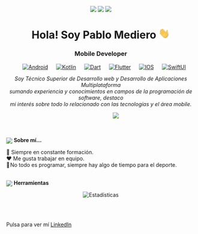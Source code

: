 <p align="center">
<img src="https://img.shields.io/badge/Edad-22-red" />
  <img src="https://img.shields.io/badge/Focus-Mobile%20Developer-brightgreen" />
  <img src="https://img.shields.io/badge/Lives-Spain-success" />
</p>

<h1 align="center">Hola! Soy Pablo Mediero  <img src="https://raw.githubusercontent.com/ABSphreak/ABSphreak/master/gifs/Hi.gif" width="30px"></h1>
<h3 align="center">Mobile Developer</h3>

<p align="center">
   &emsp;
   <a href="#"><img alt="Android" src="https://img.shields.io/badge/Android-3DDC84?style=for-the-badge&logo=android&logoColor=white"></a>
  &emsp;
    <a href="#"><img alt="Kotlin" src="https://img.shields.io/badge/kotlin-%237F52FF.svg?style=for-the-badge&logo=kotlin&logoColor=white"></a>
  &emsp;
   <a href="#"><img alt="Dart" src="https://img.shields.io/badge/dart-%230175C2.svg?style=for-the-badge&logo=dart&logoColor=white"></a>
  &emsp;
   <a href="#"><img alt="Flutter" src="https://img.shields.io/badge/Flutter-%2302569B.svg?style=for-the-badge&logo=Flutter&logoColor=white"></a>
  &emsp;
   <a href="#"><img alt="IOS" src="https://img.shields.io/badge/iOS-000000?style=for-the-badge&logo=ios&logoColor=white"></a>
  &emsp;
   <a href="#"><img alt="SwiftUI" src="https://img.shields.io/badge/swift-F54A2A?style=for-the-badge&logo=swift&logoColor=white"></a>
</p>

<p align="center">
  <em>
   Soy Técnico Superior de Desarrollo web y Desarrollo de Aplicaciones Multiplataforma <br> sumando experiencia y conocimientos en campos de la programación de software, destaco <br> mi interés sobre todo lo relacionado con las tecnologías y el área mobile.
  </em> 
</p>
<picture> 
  <img align="right" src="https://github.com/7oSkaaa/7oSkaaa/blob/main/Images/Right_Side.gif?raw=true" width = 220px>
</picture>
<br>
<br>
<br>
<p>
  <img  align="center" src="https://media.giphy.com/media/iY8CRBdQXODJSCERIr/giphy.gif" width="30px">&nbsp;<b>Sobre mí...</b>
</p>
🚀 Siempre en constante formación. <br>
❤️‍ Me gusta trabajar en equipo. <br>
🎾 No todo es programar, siempre hay algo de tiempo para el deporte. <br>
<br>
<p>
  <img  align="center" src="https://github.com/7oSkaaa/7oSkaaa/blob/main/Images/IDEs.gif?raw=true" width="30px">&nbsp;<b>Herramientas</b>
</p>
<p align="center"><img  src="https://github-readme-stats.vercel.app/api/top-langs/?username=Pablomediero&langs_count=6&layout=compact" alt="Estadísticas" /></p>
<p>
<br><br>


Pulsa para ver mí [LinkedIn](https://www.linkedin.com/in/pablo-mediero-mart%C3%ADn/)

